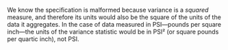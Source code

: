 We know the specification is malformed because variance is a *squared* measure, and therefore its units would also be the square of the units of the data it aggregates. In the case of data measured in PSI—pounds per square inch—the units of the variance statistic would be in PSI² (or square pounds per quartic inch), not PSI.